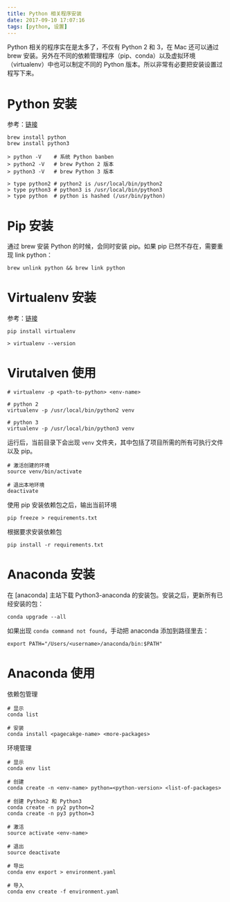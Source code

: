 ```yaml
---
title: Python 相关程序安装
date: 2017-09-10 17:07:16
tags: [python, 设置]
---
```


Python 相关的程序实在是太多了，不仅有 Python 2 和 3，在 Mac 还可以通过 brew 安装。另外在不同的依赖管理程序（pip、conda）以及虚拟环境（virtualenv）中也可以制定不同的 Python 版本。所以非常有必要把安装设置过程写下来。

# Python 安装
参考：[链接](http://docs.python-guide.org/en/latest/starting/install/osx/)
```
brew install python
brew install python3

> python -V    # 系统 Python banben
> python2 -V   # brew Python 2 版本
> python3 -V   # brew Python 3 版本

> type python2 # python2 is /usr/local/bin/python2
> type python3 # python3 is /usr/local/bin/python3
> type python  # python is hashed (/usr/bin/python)
```

# Pip 安装
通过 brew 安装 Python 的时候，会同时安装 pip。如果 pip 已然不存在，需要重现 link python：
```
brew unlink python && brew link python
```

# Virtualenv 安装
参考：[链接](http://docs.python-guide.org/en/latest/dev/virtualenvs/#lower-level-virtualenv)
```
pip install virtualenv

> virtualenv --version
```

# Virutalven 使用
```
# virtualenv -p <path-to-python> <env-name>

# python 2
virtualenv -p /usr/local/bin/python2 venv

# python 3
virtualenv -p /usr/local/bin/python3 venv
```

运行后，当前目录下会出现 `venv` 文件夹，其中包括了项目所需的所有可执行文件以及 pip。


```
# 激活创建的环境
source venv/bin/activate

# 退出本地环境
deactivate
```

使用 pip 安装依赖包之后，输出当前环境
```
pip freeze > requirements.txt
```

根据要求安装依赖包
```
pip install -r requirements.txt
```

# Anaconda 安装
在 [anaconda] 主站下载 Python3-anaconda 的安装包。安装之后，更新所有已经安装的包：
```
conda upgrade --all
```

如果出现 `conda command not found`，手动把 anaconda 添加到路径里去：
```
export PATH="/Users/<username>/anaconda/bin:$PATH"
```

# Anaconda 使用
依赖包管理
```
# 显示
conda list

# 安装
conda install <pagecakge-name> <more-packages>
```

环境管理
```
# 显示
conda env list

# 创建
conda create -n <env-name> python=<python-version> <list-of-packages>

# 创建 Python2 和 Python3
conda create -n py2 python=2
conda create -n py3 python=3

# 激活
source activate <env-name>

# 退出
source deactivate

# 导出
conda env export > environment.yaml

# 导入
conda env create -f environment.yaml
```

